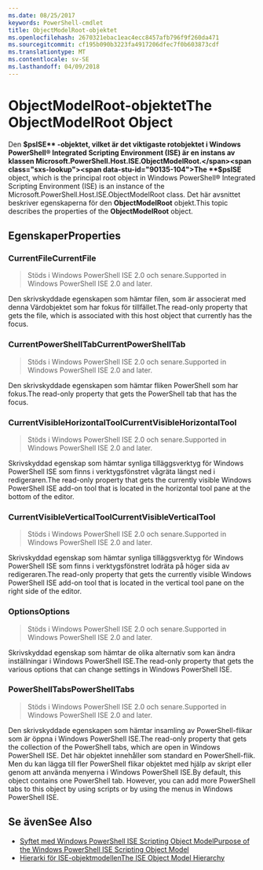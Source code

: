 ```yaml
---
ms.date: 08/25/2017
keywords: PowerShell-cmdlet
title: ObjectModelRoot-objektet
ms.openlocfilehash: 2670321ebac1eac4ecc8457afb796f9f260da471
ms.sourcegitcommit: cf195b090b3223fa4917206dfec7f0b603873cdf
ms.translationtype: MT
ms.contentlocale: sv-SE
ms.lasthandoff: 04/09/2018
---
```

# <a name="the-objectmodelroot-object"></a><span data-ttu-id="90135-103">ObjectModelRoot-objektet</span><span class="sxs-lookup"><span data-stu-id="90135-103">The ObjectModelRoot Object</span></span>

<span data-ttu-id="90135-104">Den **$psISE** -objektet, vilket är det viktigaste rotobjektet i Windows PowerShell® Integrated Scripting Environment (ISE) är en instans av klassen Microsoft.PowerShell.Host.ISE.ObjectModelRoot.</span><span class="sxs-lookup"><span data-stu-id="90135-104">The **$psISE** object, which is the principal root object in Windows PowerShell® Integrated Scripting Environment (ISE) is an instance of the Microsoft.PowerShell.Host.ISE.ObjectModelRoot class.</span></span>
<span data-ttu-id="90135-105">Det här avsnittet beskriver egenskaperna för den **ObjectModelRoot** objekt.</span><span class="sxs-lookup"><span data-stu-id="90135-105">This topic describes the properties of the **ObjectModelRoot** object.</span></span>

## <a name="properties"></a><span data-ttu-id="90135-106">Egenskaper</span><span class="sxs-lookup"><span data-stu-id="90135-106">Properties</span></span>

### <a name="currentfile"></a><span data-ttu-id="90135-107">CurrentFile</span><span class="sxs-lookup"><span data-stu-id="90135-107">CurrentFile</span></span>

> <span data-ttu-id="90135-108">Stöds i Windows PowerShell ISE 2.0 och senare.</span><span class="sxs-lookup"><span data-stu-id="90135-108">Supported in Windows PowerShell ISE 2.0 and later.</span></span>

<span data-ttu-id="90135-109">Den skrivskyddade egenskapen som hämtar filen, som är associerat med denna Värdobjektet som har fokus för tillfället.</span><span class="sxs-lookup"><span data-stu-id="90135-109">The read-only property that gets the file, which is associated with this host object that currently has the focus.</span></span>

### <a name="currentpowershelltab"></a><span data-ttu-id="90135-110">CurrentPowerShellTab</span><span class="sxs-lookup"><span data-stu-id="90135-110">CurrentPowerShellTab</span></span>

> <span data-ttu-id="90135-111">Stöds i Windows PowerShell ISE 2.0 och senare.</span><span class="sxs-lookup"><span data-stu-id="90135-111">Supported in Windows PowerShell ISE 2.0 and later.</span></span>

<span data-ttu-id="90135-112">Den skrivskyddade egenskapen som hämtar fliken PowerShell som har fokus.</span><span class="sxs-lookup"><span data-stu-id="90135-112">The read-only property that gets the PowerShell tab that has the focus.</span></span>

### <a name="currentvisiblehorizontaltool"></a><span data-ttu-id="90135-113">CurrentVisibleHorizontalTool</span><span class="sxs-lookup"><span data-stu-id="90135-113">CurrentVisibleHorizontalTool</span></span>

> <span data-ttu-id="90135-114">Stöds i Windows PowerShell ISE 2.0 och senare.</span><span class="sxs-lookup"><span data-stu-id="90135-114">Supported in Windows PowerShell ISE 2.0 and later.</span></span>

<span data-ttu-id="90135-115">Skrivskyddad egenskap som hämtar synliga tilläggsverktyg för Windows PowerShell ISE som finns i verktygsfönstret vågräta längst ned i redigeraren.</span><span class="sxs-lookup"><span data-stu-id="90135-115">The read-only property that gets the currently visible Windows PowerShell ISE add-on tool that is located in the horizontal tool pane at the bottom of the editor.</span></span>

### <a name="currentvisibleverticaltool"></a><span data-ttu-id="90135-116">CurrentVisibleVerticalTool</span><span class="sxs-lookup"><span data-stu-id="90135-116">CurrentVisibleVerticalTool</span></span>

> <span data-ttu-id="90135-117">Stöds i Windows PowerShell ISE 2.0 och senare.</span><span class="sxs-lookup"><span data-stu-id="90135-117">Supported in Windows PowerShell ISE 2.0 and later.</span></span>

<span data-ttu-id="90135-118">Skrivskyddad egenskap som hämtar synliga tilläggsverktyg för Windows PowerShell ISE som finns i verktygsfönstret lodräta på höger sida av redigeraren.</span><span class="sxs-lookup"><span data-stu-id="90135-118">The read-only property that gets the currently visible Windows PowerShell ISE add-on tool that is located in the vertical tool pane on the right side of the editor.</span></span>

### <a name="options"></a><span data-ttu-id="90135-119">Options</span><span class="sxs-lookup"><span data-stu-id="90135-119">Options</span></span>

> <span data-ttu-id="90135-120">Stöds i Windows PowerShell ISE 2.0 och senare.</span><span class="sxs-lookup"><span data-stu-id="90135-120">Supported in Windows PowerShell ISE 2.0 and later.</span></span>

<span data-ttu-id="90135-121">Skrivskyddad egenskap som hämtar de olika alternativ som kan ändra inställningar i Windows PowerShell ISE.</span><span class="sxs-lookup"><span data-stu-id="90135-121">The read-only property that gets the various options that can change settings in Windows PowerShell ISE.</span></span>

### <a name="powershelltabs"></a><span data-ttu-id="90135-122">PowerShellTabs</span><span class="sxs-lookup"><span data-stu-id="90135-122">PowerShellTabs</span></span>

> <span data-ttu-id="90135-123">Stöds i Windows PowerShell ISE 2.0 och senare.</span><span class="sxs-lookup"><span data-stu-id="90135-123">Supported in Windows PowerShell ISE 2.0 and later.</span></span>

<span data-ttu-id="90135-124">Den skrivskyddade egenskapen som hämtar insamling av PowerShell-flikar som är öppna i Windows PowerShell ISE.</span><span class="sxs-lookup"><span data-stu-id="90135-124">The read-only property that gets the collection of the PowerShell tabs, which are open in Windows PowerShell ISE.</span></span> <span data-ttu-id="90135-125">Det här objektet innehåller som standard en PowerShell-flik. Men du kan lägga till fler PowerShell flikar objektet med hjälp av skript eller genom att använda menyerna i Windows PowerShell ISE.</span><span class="sxs-lookup"><span data-stu-id="90135-125">By default, this object contains one PowerShell tab. However, you can add more PowerShell tabs to this object by using scripts or by using the menus in Windows PowerShell ISE.</span></span>

## <a name="see-also"></a><span data-ttu-id="90135-126">Se även</span><span class="sxs-lookup"><span data-stu-id="90135-126">See Also</span></span>

- [<span data-ttu-id="90135-127">Syftet med Windows PowerShell ISE Scripting Object Model</span><span class="sxs-lookup"><span data-stu-id="90135-127">Purpose of the Windows PowerShell ISE Scripting Object Model</span></span>](Purpose-of-the-Windows-PowerShell-ISE-Scripting-Object-Model.md)
- [<span data-ttu-id="90135-128">Hierarki för ISE-objektmodellen</span><span class="sxs-lookup"><span data-stu-id="90135-128">The ISE Object Model Hierarchy</span></span>](The-ISE-Object-Model-Hierarchy.md)